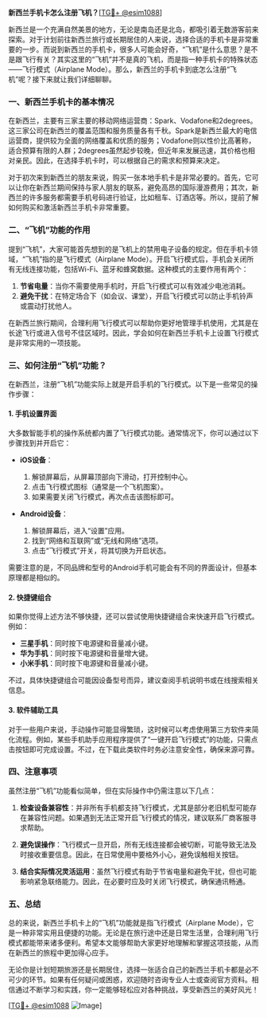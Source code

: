 **新西兰手机卡怎么注册飞机？**[[TG💪+ @esim1088](https://t.me/s/esim1088)]

新西兰是一个充满自然美景的地方，无论是南岛还是北岛，都吸引着无数游客前来探索。对于计划前往新西兰旅行或长期居住的人来说，选择合适的手机卡是非常重要的一步。而说到新西兰的手机卡，很多人可能会好奇，“飞机”是什么意思？是不是跟飞行有关？其实这里的“飞机”并不是真的飞机，而是指一种手机卡的特殊状态——飞行模式（Airplane Mode）。那么，新西兰的手机卡到底怎么注册“飞机”呢？接下来就让我们详细聊聊。

### 一、新西兰手机卡的基本情况

在新西兰，主要有三家主要的移动网络运营商：Spark、Vodafone和2degrees。这三家公司在新西兰的覆盖范围和服务质量各有千秋。Spark是新西兰最大的电信运营商，提供较为全面的网络覆盖和优质的服务；Vodafone则以性价比高著称，适合预算有限的人群；2degrees虽然起步较晚，但近年来发展迅速，其价格也相对亲民。因此，在选择手机卡时，可以根据自己的需求和预算来决定。

对于初次来到新西兰的朋友来说，购买一张本地手机卡是非常必要的。首先，它可以让你在新西兰期间保持与家人朋友的联系，避免高昂的国际漫游费用；其次，新西兰的许多服务都需要手机号码进行验证，比如租车、订酒店等。所以，提前了解如何购买和激活新西兰手机卡非常重要。

### 二、“飞机”功能的作用

提到“飞机”，大家可能首先想到的是飞机上的禁用电子设备的规定。但在手机卡领域，“飞机”指的是飞行模式（Airplane Mode）。开启飞行模式后，手机会关闭所有无线连接功能，包括Wi-Fi、蓝牙和蜂窝数据。这种模式的主要作用有两个：

1. **节省电量**：当你不需要使用手机时，开启飞行模式可以有效减少电池消耗。
2. **避免干扰**：在特定场合下（如会议、课堂），开启飞行模式可以防止手机铃声或震动打扰他人。

在新西兰旅行期间，合理利用飞行模式可以帮助你更好地管理手机使用，尤其是在长途飞行或进入信号不佳区域时。因此，学会如何在新西兰手机卡上设置飞行模式是非常实用的一项技能。

### 三、如何注册“飞机”功能？

在新西兰，注册“飞机”功能实际上就是开启手机的飞行模式。以下是一些常见的操作步骤：

#### 1. 手机设置界面

大多数智能手机的操作系统都内置了飞行模式功能。通常情况下，你可以通过以下步骤找到并开启它：

- **iOS设备**：
  1. 解锁屏幕后，从屏幕顶部向下滑动，打开控制中心。
  2. 点击飞行模式图标（通常是一个飞机图案）。
  3. 如果需要关闭飞行模式，再次点击该图标即可。

- **Android设备**：
  1. 解锁屏幕后，进入“设置”应用。
  2. 找到“网络和互联网”或“无线和网络”选项。
  3. 点击“飞行模式”开关，将其切换为开启状态。

需要注意的是，不同品牌和型号的Android手机可能会有不同的界面设计，但基本原理都是相似的。

#### 2. 快捷键组合

如果你觉得上述方法不够快捷，还可以尝试使用快捷键组合来快速开启飞行模式。例如：

- **三星手机**：同时按下电源键和音量减小键。
- **华为手机**：同时按下电源键和音量增大键。
- **小米手机**：同时按下电源键和音量减小键。

不过，具体快捷键组合可能因设备型号而异，建议查阅手机说明书或在线搜索相关信息。

#### 3. 软件辅助工具

对于一些用户来说，手动操作可能显得繁琐，这时候可以考虑使用第三方软件来简化流程。例如，某些手机助手应用程序提供了“一键开启飞行模式”的功能，只需点击按钮即可完成设置。不过，在下载此类软件时务必注意安全性，确保来源可靠。

### 四、注意事项

虽然注册“飞机”功能看似简单，但在实际操作中仍需注意以下几点：

1. **检查设备兼容性**：并非所有手机都支持飞行模式，尤其是部分老旧机型可能存在兼容性问题。如果遇到无法正常开启飞行模式的情况，建议联系厂商客服寻求帮助。

2. **避免误操作**：飞行模式一旦开启，所有无线连接都会被切断，可能导致无法及时接收重要信息。因此，在日常使用中要格外小心，避免误触相关按钮。

3. **结合实际情况灵活运用**：虽然飞行模式有助于节省电量和避免干扰，但也可能影响紧急联络能力。因此，在必要时应及时关闭飞行模式，确保通讯畅通。

### 五、总结

总的来说，新西兰手机卡上的“飞机”功能就是指飞行模式（Airplane Mode），它是一种非常实用且便捷的功能。无论是在旅行途中还是日常生活里，合理利用飞行模式都能带来诸多便利。希望本文能够帮助大家更好地理解和掌握这项技能，从而在新西兰的旅程中更加得心应手。

无论你是计划短期旅游还是长期居住，选择一张适合自己的新西兰手机卡都是必不可少的环节。如果有任何疑问或困惑，欢迎随时咨询专业人士或查阅官方资料。相信通过不断学习和实践，你一定能够轻松应对各种挑战，享受新西兰的美好风光！

[[TG💪+ @esim1088](https://t.me/s/esim1088) ![Image](https://i.postimg.cc/4NQfJmqS/Snipaste-2025-05-13-00-14-12.png)]